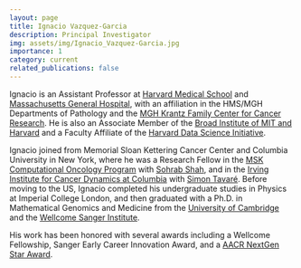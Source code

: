 ```yaml
---
layout: page
title: Ignacio Vazquez-Garcia
description: Principal Investigator
img: assets/img/Ignacio_Vazquez-Garcia.jpg
importance: 1
category: current
related_publications: false
---
```


Ignacio is an Assistant Professor at [Harvard Medical School](https://hms.harvard.edu/) and [Massachusetts General Hospital](https://www.massgeneral.org/research/about/overview-of-the-research-institute), with an affiliation in the HMS/MGH Departments of Pathology and the [MGH Krantz Family Center for Cancer Research](https://www.massgeneral.org/cancer-center/clinical-trials-and-research/center-for-cancer-research). He is also an Associate Member of the [Broad Institute of MIT and Harvard](https://www.broadinstitute.org/) and a Faculty Affiliate of the [Harvard Data Science Initiative](https://datascience.harvard.edu/).

Ignacio joined from Memorial Sloan Kettering Cancer Center and Columbia University in New York, where he was a Research Fellow in the [MSK Computational Oncology Program](https://componcmsk.org/) with [Sohrab Shah](https://www.mskcc.org/research-areas/labs/sohrab-shah), and in the [Irving Institute for Cancer Dynamics at Columbia](https://cancerdynamics.columbia.edu/) with [Simon Tavaré](https://tavarelab.cancerdynamics.columbia.edu/). Before moving to the US, Ignacio completed his undergraduate studies in Physics at Imperial College London, and then graduated with a Ph.D. in Mathematical Genomics and Medicine from the [University of Cambridge](https://www.cam.ac.uk/) and the [Wellcome Sanger Institute](https://www.sanger.ac.uk/).

His work has been honored with several awards including a Wellcome Fellowship, Sanger Early Career Innovation Award, and a [AACR NextGen Star Award](https://www.aacr.org/meeting/aacr-annual-meeting-2024/nextgen-stars/).
